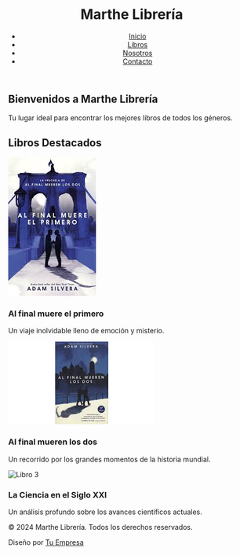 <!DOCTYPE html>
<html lang="es">
<head>
    <meta charset="UTF-8">
    <meta name="viewport" content="width=device-width, initial-scale=1.0">
    <meta name="description" content="Marthe Librería - Tu lugar ideal para encontrar los mejores libros">
    <link rel="stylesheet" href="styles.css">
    <link rel="stylesheet" href="https://cdnjs.cloudflare.com/ajax/libs/font-awesome/6.0.0-beta3/css/all.min.css">
</head>
<body>
    <header>
        <div class="logo">
            <h1>Marthe Librería</h1>
        </div>
        <nav>
            <ul>
                <li><a href="#">Inicio</a></li>
                <li><a href="#">Libros</a></li>
                <li><a href="#">Nosotros</a></li>
                <li><a href="#">Contacto</a></li>
            </ul>
        </nav>
    </header>
    <main>
        <section class="intro">
            <h2>Bienvenidos a Marthe Librería</h2>
            <p>Tu lugar ideal para encontrar los mejores libros de todos los géneros.</p>
        </section>
        <section class="productos">
            <h2>Libros Destacados</h2>
            <div class="producto">
                <img src="https://github.com/AnaGallegos/libreriamarthe/blob/main/alfinal.jfif" alt="Libro 1">
                <h3>Al final muere el primero</h3>
                <p>Un viaje inolvidable lleno de emoción y misterio.</p>
            </div>
            <div class="producto">
                <img src="https://github.com/AnaGallegos/libreriamarthe/blob/main/alfinallosdos.jfif" alt="Libro 2">
                <h3>Al final mueren los dos</h3>
                <p>Un recorrido por los grandes momentos de la historia mundial.</p>
            </div>
            <div class="producto">
                <img src="https://via.placeholder.com/150" alt="Libro 3">
                <h3>La Ciencia en el Siglo XXI</h3>
                <p>Un análisis profundo sobre los avances científicos actuales.</p>
            </div>
        </section>
    </main>
    <footer>
        <p>&copy; 2024 Marthe Librería. Todos los derechos reservados.</p>
        <p>Diseño por <a href="#">Tu Empresa</a></p>
        <div class="redes-sociales">
            <a href="#" class="social-icon"><i class="fab fa-facebook-f"></i></a>
            <a href="#" class="social-icon"><i class="fab fa-twitter"></i></a>
            <a href="#" class="social-icon"><i class="fab fa-instagram"></i></a>
            <a href="#" class="social-icon"><i class="fab fa-linkedin-in"></i></a>
        </div>
    </footer>
</body>
</html>
